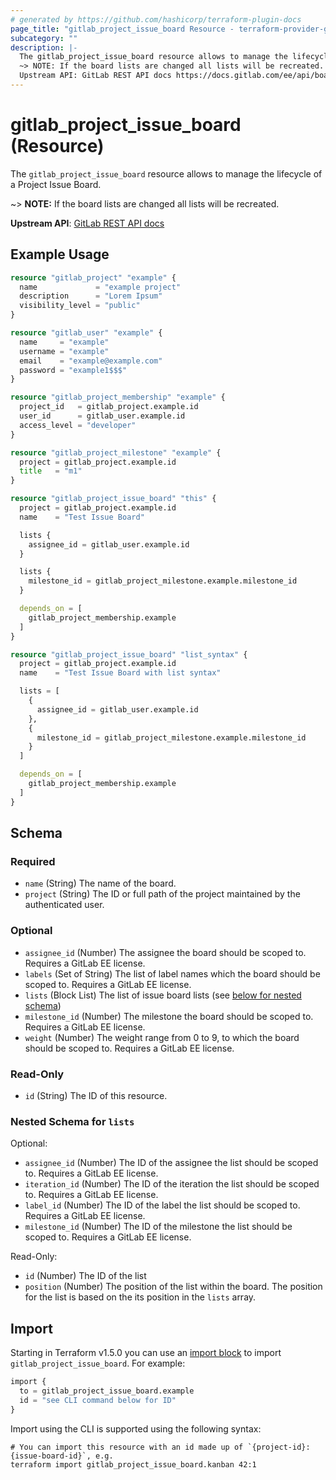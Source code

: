 ```yaml
---
# generated by https://github.com/hashicorp/terraform-plugin-docs
page_title: "gitlab_project_issue_board Resource - terraform-provider-gitlab"
subcategory: ""
description: |-
  The gitlab_project_issue_board resource allows to manage the lifecycle of a Project Issue Board.
  ~> NOTE: If the board lists are changed all lists will be recreated.
  Upstream API: GitLab REST API docs https://docs.gitlab.com/ee/api/boards.html
---
```


# gitlab_project_issue_board (Resource)

The `gitlab_project_issue_board` resource allows to manage the lifecycle of a Project Issue Board.

~> **NOTE:** If the board lists are changed all lists will be recreated.

**Upstream API**: [GitLab REST API docs](https://docs.gitlab.com/ee/api/boards.html)

## Example Usage

```terraform
resource "gitlab_project" "example" {
  name             = "example project"
  description      = "Lorem Ipsum"
  visibility_level = "public"
}

resource "gitlab_user" "example" {
  name     = "example"
  username = "example"
  email    = "example@example.com"
  password = "example1$$$"
}

resource "gitlab_project_membership" "example" {
  project_id   = gitlab_project.example.id
  user_id      = gitlab_user.example.id
  access_level = "developer"
}

resource "gitlab_project_milestone" "example" {
  project = gitlab_project.example.id
  title   = "m1"
}

resource "gitlab_project_issue_board" "this" {
  project = gitlab_project.example.id
  name    = "Test Issue Board"

  lists {
    assignee_id = gitlab_user.example.id
  }

  lists {
    milestone_id = gitlab_project_milestone.example.milestone_id
  }

  depends_on = [
    gitlab_project_membership.example
  ]
}

resource "gitlab_project_issue_board" "list_syntax" {
  project = gitlab_project.example.id
  name    = "Test Issue Board with list syntax"

  lists = [
    {
      assignee_id = gitlab_user.example.id
    },
    {
      milestone_id = gitlab_project_milestone.example.milestone_id
    }
  ]

  depends_on = [
    gitlab_project_membership.example
  ]
}
```

<!-- schema generated by tfplugindocs -->
## Schema

### Required

- `name` (String) The name of the board.
- `project` (String) The ID or full path of the project maintained by the authenticated user.

### Optional

- `assignee_id` (Number) The assignee the board should be scoped to. Requires a GitLab EE license.
- `labels` (Set of String) The list of label names which the board should be scoped to. Requires a GitLab EE license.
- `lists` (Block List) The list of issue board lists (see [below for nested schema](#nestedblock--lists))
- `milestone_id` (Number) The milestone the board should be scoped to. Requires a GitLab EE license.
- `weight` (Number) The weight range from 0 to 9, to which the board should be scoped to. Requires a GitLab EE license.

### Read-Only

- `id` (String) The ID of this resource.

<a id="nestedblock--lists"></a>
### Nested Schema for `lists`

Optional:

- `assignee_id` (Number) The ID of the assignee the list should be scoped to. Requires a GitLab EE license.
- `iteration_id` (Number) The ID of the iteration the list should be scoped to. Requires a GitLab EE license.
- `label_id` (Number) The ID of the label the list should be scoped to. Requires a GitLab EE license.
- `milestone_id` (Number) The ID of the milestone the list should be scoped to. Requires a GitLab EE license.

Read-Only:

- `id` (Number) The ID of the list
- `position` (Number) The position of the list within the board. The position for the list is based on the its position in the `lists` array.

## Import

Starting in Terraform v1.5.0 you can use an [import block](https://developer.hashicorp.com/terraform/language/import) to import `gitlab_project_issue_board`. For example:
```terraform
import {
  to = gitlab_project_issue_board.example
  id = "see CLI command below for ID"
}
```

Import using the CLI is supported using the following syntax:

```shell
# You can import this resource with an id made up of `{project-id}:{issue-board-id}`, e.g.
terraform import gitlab_project_issue_board.kanban 42:1
```
